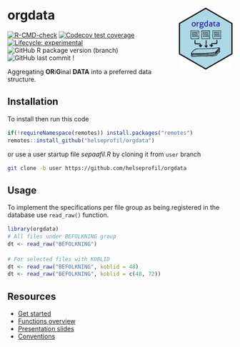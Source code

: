 
<!-- README.md is generated from README.Rmd. Please edit that file -->

# orgdata <img src='man/figures/logo.png' align="right" height="139" />

<!-- badges: start -->

[![R-CMD-check](https://github.com/helseprofil/orgdata/workflows/R-CMD-check/badge.svg)](https://github.com/helseprofil/orgdata/actions)
[![Codecov test
coverage](https://codecov.io/gh/helseprofil/orgdata/branch/main/graph/badge.svg)](https://codecov.io/gh/helseprofil/orgdata?branch=main)
[![Lifecycle:
experimental](https://img.shields.io/badge/lifecycle-experimental-orange.svg)](https://lifecycle.r-lib.org/articles/stages.html#experimental)
![GitHub R package version
(branch)](https://img.shields.io/github/r-package/v/helseprofil/orgdata/master?label=release&logo=R)
![GitHub last
commit](https://img.shields.io/github/last-commit/helseprofil/orgdata) !
<!-- badges: end -->

Aggregating **OR**i**G**inal **DATA** into a preferred data structure.

## Installation

To install then run this code

``` r
if(!requireNamespace(remotes)) install.packages("remotes")
remotes::install_github("helseprofil/orgdata")
```

or use a user startup file *sepaafil.R* by cloning it from `user` branch

``` sh
git clone -b user https://github.com/helseprofil/orgdata
```

## Usage

To implement the specifications per file group as being registered in
the database use `read_raw()` function.

``` r
library(orgdata)
# All files under BEFOLKNING group
dt <- read_raw("BEFOLKNING")

# For selected files with KOBLID
dt <- read_raw("BEFOLKNING", koblid = 48)
dt <- read_raw("BEFOLKNING", koblid = c(48, 72))
```

## Resources

-   [Get
    started](https://helseprofil.github.io/orgdata/articles/get-started.html)
-   [Functions
    overview](https://helseprofil.github.io/orgdata/reference/index.html)
-   [Presentation
    slides](https://ybkamaleri.github.io/slides/2021-08-24-orgdata/#1)
-   [Conventions](https://github.com/helseprofil/orgdata/blob/main/dev/standard.org)
